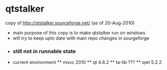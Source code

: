 qtstalker
=========

copy of http://qtstalker.sourceforge.net/ (as of 20-Aug-2010)

* main purpose of this copy is to make qtstalker run on windows
* will try to keep upto date with main repo changes in sourgeforge
* ### still not in runnable state ###
* current environment
** msvc 2010
** qt 4.8.2
** ta-lib ???
** qwt 5.2.2

